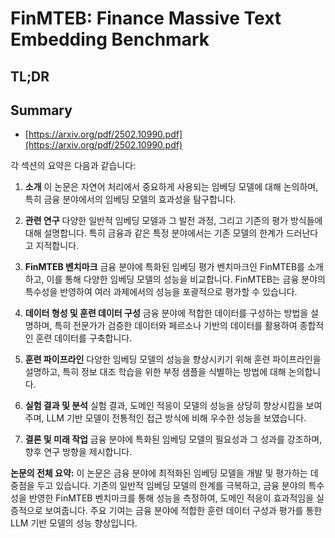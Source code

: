 # FinMTEB: Finance Massive Text Embedding Benchmark
## TL;DR
## Summary
- [https://arxiv.org/pdf/2502.10990.pdf](https://arxiv.org/pdf/2502.10990.pdf)

각 섹션의 요약은 다음과 같습니다:

1. **소개**
   이 논문은 자연어 처리에서 중요하게 사용되는 임베딩 모델에 대해 논의하며, 특히 금융 분야에서의 임베딩 모델의 효과성을 탐구합니다.

2. **관련 연구**
   다양한 일반적 임베딩 모델과 그 발전 과정, 그리고 기존의 평가 방식들에 대해 설명합니다. 특히 금융과 같은 특정 분야에서는 기존 모델의 한계가 드러난다고 지적합니다.

3. **FinMTEB 벤치마크**
   금융 분야에 특화된 임베딩 평가 벤치마크인 FinMTEB를 소개하고, 이를 통해 다양한 임베딩 모델의 성능을 비교합니다. FinMTEB는 금융 분야의 특수성을 반영하여 여러 과제에서의 성능을 포괄적으로 평가할 수 있습니다.

4. **데이터 형성 및 훈련 데이터 구성**
   금융 분야에 적합한 데이터를 구성하는 방법을 설명하며, 특히 전문가가 검증한 데이터와 페르소나 기반의 데이터를 활용하여 종합적인 훈련 데이터를 구축합니다.

5. **훈련 파이프라인**
   다양한 임베딩 모델의 성능을 향상시키기 위해 훈련 파이프라인을 설명하고, 특히 정보 대조 학습을 위한 부정 샘플을 식별하는 방법에 대해 논의합니다.

6. **실험 결과 및 분석**
   실험 결과, 도메인 적응이 모델의 성능을 상당히 향상시킴을 보여주며, LLM 기반 모델이 전통적인 접근 방식에 비해 우수한 성능을 보였습니다.

7. **결론 및 미래 작업**
   금융 분야에 특화된 임베딩 모델의 필요성과 그 성과를 강조하며, 향후 연구 방향을 제시합니다.

**논문의 전체 요약:**
이 논문은 금융 분야에 최적화된 임베딩 모델을 개발 및 평가하는 데 중점을 두고 있습니다. 기존의 일반적 임베딩 모델의 한계를 극복하고, 금융 분야의 특수성을 반영한 FinMTEB 벤치마크를 통해 성능을 측정하여, 도메인 적응이 효과적임을 실증적으로 보여줍니다. 주요 기여는 금융 분야에 적합한 훈련 데이터 구성과 평가를 통한 LLM 기반 모델의 성능 향상입니다.